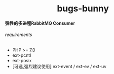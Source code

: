 <h1 align="center">bugs-bunny</h1>

#### 弹性的多进程RabbitMQ Consumer

###### requirements
* PHP >= 7.0
* ext-pcntl
* ext-posix
* [可选,强烈建议使用] ext-event / ext-ev / ext-uv

